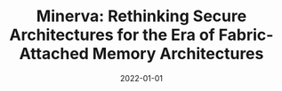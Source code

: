 ---
title: "Minerva: Rethinking Secure Architectures for the Era of Fabric-Attached Memory Architectures"
collection: publications
permalink: /publication/2022-01-01-Minerva-Rethinking-Secure-Architectures-for-the-Era-of-Fabric-Attached-Memory-Architectures
date: 2022-01-01
venue: 'In the proceedings of 2022 IEEE International Parallel and Distributed Processing Symposium, IPDPS 2022, Lyon, France, May 30 - June 3, 2022'
paperurl: 'https://doi.org/10.1109/IPDPS53621.2022.00033'
citation: ' Mazen Al-Wadi,  Rujia Wang,  David Mohaisen,  Clayton Hughes,  Simon Hammond,  Amro Awad, &quot;Minerva: Rethinking Secure Architectures for the Era of Fabric-Attached Memory Architectures.&quot; In the proceedings of 2022 IEEE International Parallel and Distributed Processing Symposium, IPDPS 2022, Lyon, France, May 30 - June 3, 2022.'
---